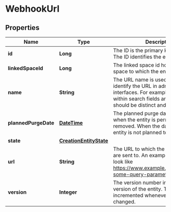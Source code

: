 
# WebhookUrl

## Properties
Name | Type | Description | Notes
------------ | ------------- | ------------- | -------------
**id** | **Long** | The ID is the primary key of the entity. The ID identifies the entity uniquely. |  [optional]
**linkedSpaceId** | **Long** | The linked space id holds the ID of the space to which the entity belongs to. |  [optional]
**name** | **String** | The URL name is used internally to identify the URL in administrative interfaces. For example it is used within search fields and hence it should be distinct and descriptive. |  [optional]
**plannedPurgeDate** | [**DateTime**](DateTime.md) | The planned purge date indicates when the entity is permanently removed. When the date is null the entity is not planned to be removed. |  [optional]
**state** | [**CreationEntityState**](CreationEntityState.md) |  |  [optional]
**url** | **String** | The URL to which the HTTP requests are sent to. An example URL could look like https://www.example.com/some/path?some-query-parameter&#x3D;value. |  [optional]
**version** | **Integer** | The version number indicates the version of the entity. The version is incremented whenever the entity is changed. |  [optional]



